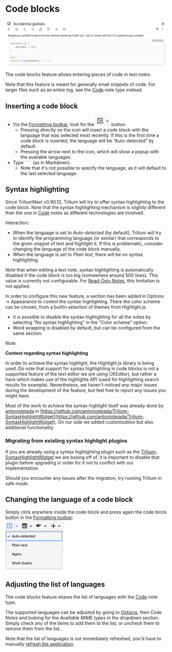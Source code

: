 # Code blocks
![](1_Code%20blocks_image.png)

The code blocks feature allows entering pieces of code in text notes.

Note that this feature is meant for generally small snippets of code. For larger files such as an entire log, see the <a class="reference-link" href="../../Code.md">Code</a> note type instead.

## Inserting a code block

*   Via the <a class="reference-link" href="../Formatting%20toolbar.md">Formatting toolbar</a>, look for the ![](Code%20blocks_image.png) button.
    *   Pressing directly on the icon will insert a code block with the language that was selected most recently. If this is the first time a code block is inserted, the language will be “Auto-detected” by default.
    *   Pressing the arrow next to the icon, which will show a popup with the available languages.
*   Type ` ``` ` (as in Markdown).
    *   Note that it's not possible to specify the language, as it will default to the last selected language.

## Syntax highlighting

Since TriliumNext v0.90.12, Trilium will try to offer syntax highlighting to the code block. Note that the syntax highlighting mechanism is slightly different than the one in <a class="reference-link" href="../../Code.md">Code</a> notes as different technologies are involved.

Interaction:

*   When the language is set to _Auto-detected_ (by default), Trilium will try to identify the programming language (or similar) that corresponds to the given snippet of text and highlight it. If this is problematic, consider changing the language of the code block manually.
*   When the language is set to _Plain text_, there will be no syntax highlighting.

Note that when editing a text note, syntax highlighting is automatically disabled if the code block is too big (somewhere around 500 lines). This value is currently not configurable. For <a class="reference-link" href="../../../Basic%20Concepts%20and%20Features/Notes/Read-Only%20Notes.md">Read-Only Notes</a>, this limitation is not applied.

In order to configure this new feature, a section has been added in Options → Appearance to control the syntax highlighting. There the color scheme can be chosen, from a builtin selection of themes from Highlight.js.

*   It is possible to disable the syntax highlighting for all the notes by selecting “No syntax highlighting” in the “Color scheme” option.
*   Word wrapping is disabled by default, but can be configured from the same section.

> [!NOTE]
> **Context regarding syntax highlighting**
> 
> In order to achieve the syntax highlight, the Highlight.js library is being used. Do note that support for syntax highlighting in code blocks is not a supported feature of the text editor we are using CKEditor), but rather a hack which makes use of the highlights API (used for highlighting search results for example). Nevertheless, we haven't noticed any major issues during the development of the feature, but feel free to report any issues you might have.
> 
> Most of the work to achieve the syntax highlight itself was already done by [antoniotejada](https://github.com/antoniotejada) in [https://github.com/antoniotejada/Trilium-SyntaxHighlightWidget](https://github.com/antoniotejada/Trilium-SyntaxHighlightWidget). On our side we added customization but also additional functionality.

### Migrating from existing syntax highlight plugins

If you are already using a syntax highlighting plugin such as the [Trilium-SyntaxHighlightWidget](https://github.com/antoniotejada/Trilium-SyntaxHighlightWidget) we are basing off of, it is important to disable that plugin before upgrading in order for it not to conflict with our implementation.

Should you encounter any issues after the migration, try running Trilium in safe mode.

## Changing the language of a code block

Simply click anywhere inside the code block and press again the code block button in the <a class="reference-link" href="../Formatting%20toolbar.md">Formatting toolbar</a>:  
![](2_Code%20blocks_image.png)

## Adjusting the list of languages

The code blocks feature shares the list of languages with the <a class="reference-link" href="../../Code.md">Code</a> note type.

The supported languages can be adjusted by going to <a class="reference-link" href="../../../Basic%20Concepts%20and%20Features/UI%20Elements/Options.md">Options</a>, then _Code Notes_ and looking for the _Available MIME types in the dropdown_ section. Simply check any of the items to add them to the list, or uncheck them to remove them from the list.

Note that the list of languages is not immediately refreshed, you'd have to manually [refresh the application](../../../Troubleshooting/Refreshing%20the%20application.md).